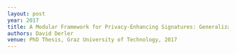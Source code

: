 ```yaml
---
layout: post
year: 2017
title: A Modular Framework for Privacy-Enhancing Signatures: Generalizations, Extensions, and Novel Building Blocks
authors: David Derler
venue: PhD Thesis, Graz University of Technology, 2017 
---
```


